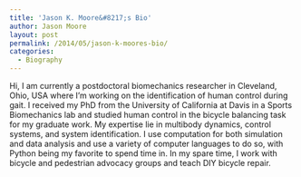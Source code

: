 ```yaml
---
title: 'Jason K. Moore&#8217;s Bio'
author: Jason Moore
layout: post
permalink: /2014/05/jason-k-moores-bio/
categories:
  - Biography
---
```

Hi, I am currently a postdoctoral biomechanics researcher in Cleveland, Ohio, USA where I&#8217;m working on the identification of human control during gait. I received my PhD from the University of California at Davis in a Sports Biomechanics lab and studied human control in the bicycle balancing task for my graduate work. My expertise lie in multibody dynamics, control systems, and system identification. I use computation for both simulation and data analysis and use a variety of computer languages to do so, with Python being my favorite to spend time in. In my spare time, I work with bicycle and pedestrian advocacy groups and teach DIY bicycle repair.